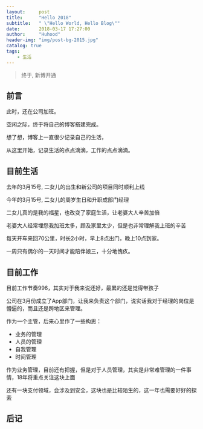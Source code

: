 ```yaml
---
layout:     post
title:      "Hello 2018"
subtitle:   " \"Hello World, Hello Blog\""
date:       2018-03-17 17:27:00
author:     "Huhood"
header-img: "img/post-bg-2015.jpg"
catalog: true
tags:
    - 生活
---
```


> 终于, 新博开通


## 前言

此时，还在公司加班。

空闲之际，终于将自己的博客搭建完成。

想了想，博客上一直很少记录自己的生活，

从这里开始，记录生活的点点滴滴，工作的点点滴滴。



## 目前生活

去年的3月15号, 二女儿的出生和新公司的项目同时顺利上线

今年的3月15号, 二女儿的周岁生日和升职成部门经理

二女儿真的是我的福星，也改变了家庭生活，让老婆大人辛苦加倍

老婆大人经常埋怨我加班太多，顾及家里太少，但是也非常理解我上班的辛苦

每天开车来回70公里，时长2小时，早上8点出门，晚上10点到家。

一周只有偶尔的一天时间才能陪伴娘三，十分地愧疚。



## 目前工作

目前工作节奏996，其实对于我来说还好，最累的还是觉得带孩子

公司在3月份成立了App部门，让我来负责这个部门，说实话我对于经理的岗位是懵逼的，而且还是跨地区来管理。

作为一个主管，后来心里作了一些构思：

- 业务的管理
- 人员的管理
- 自我管理
- 时间管理

作为业务管理，目前还有把握，但是对于人员管理，其实是非常难管理的一件事情，18年将重点关注这块上面

还有一块支付领域，会涉及到安全，这块也是比较陌生的，这一年也需要好好的探索





## 后记

